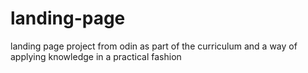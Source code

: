 # landing-page
landing page project from odin
as part of the curriculum and 
a way of applying knowledge in
a practical fashion